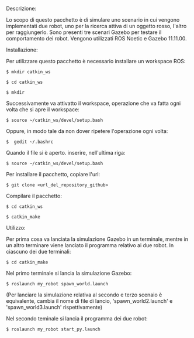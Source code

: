 Descrizione:

  Lo scopo di questo pacchetto è di simulare uno scenario in cui vengono implementati due robot, uno per la ricerca attiva di un oggetto rosso, l'altro per raggiungerlo.
  Sono presenti tre scenari Gazebo per testare il comportamento dei robot.
  Vengono utilizzati ROS Noetic e Gazebo 11.11.00.


Installazione:

  Per utilizzare questo pacchetto è necessario installare un workspace ROS:
  
    $ mkdir catkin_ws
    
    $ cd catkin_ws
    
    $ mkdir
    
  Successivamente va attivatto il workspace, operazione che va fatta ogni volta che si apre il workspace:
  
    $ source ~/catkin_ws/devel/setup.bash
    
  Oppure, in modo tale da non dover ripetere l'operazione ogni volta:
  
    $  gedit ~/.bashrc
    
  Quando il file si è aperto. inserire, nell'ultima riga: 
  
    $ source ~/catkin_ws/devel/setup.bash 

  Per installare il pacchetto, copiare l'url:
  
    $ git clone <url_del_repository_github>
    
  Compilare il pacchetto:
  
    $ cd catkin_ws
    
    $ catkin_make


Utilizzo:

  Per prima cosa va lanciata la simulazione Gazebo in un terminale, mentre in un altro terminare viene lanciato il programma relativo ai due robot.
  In ciascuno dei due terminali:
  
    $ cd catkin_make

  Nel primo terminale si lancia la simulazione Gazebo:
  
    $ roslaunch my_robot spawn_world.launch
    
  (Per lanciare la simulazione relativa al secondo e terzo scenaio è equivalente, cambia il nome di file di lancio, 'spawn_world2.launch' e 'spawn_world3.launch' rispettivamente)


  Nel secondo teminale si lancia il programma dei due robot:
  
    $ roslaunch my_robot start_py.launch
    
  

